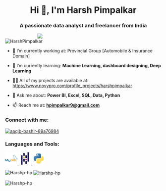 <h1 align="center">Hi 👋, I'm Harsh Pimpalkar</h1>
<h3 align="center">A passionate data analyst and freelancer from India</h3>
<img align="right" width="400" src="https://cdn.dribbble.com/users/1162077/screenshots/3848914/programmer.gif">

<p align="left"> <img src="https://komarev.com/ghpvc/?username=aaqibbashir&label=Profile%20views&color=0e75b6&style=flat" alt="HarshPimpalkar" /> </p>


- 🔭 I’m currently working at: Provincial Group [Automobile & Insurance Domain] 

- 🌱 I’m currently learning: **Machine Learning, dashboard designing, Deep Learning**

- 👨‍💻 All of my projects are available at: https://www.novypro.com/profile_projects/harshpimpalkar

- 💬 Ask me about:  **Power BI, Excel, SQL, Data, Python**

- 📫 Reach me at: **hpimpalkar9@gmail.com**

<h3 align="left">Connect with me:</h3>
<p align="left">
<a href="https://www.linkedin.com/in/harsh-pimpalkar/" target="blank"><img align="center" src="https://raw.githubusercontent.com/rahuldkjain/github-profile-readme-generator/master/src/images/icons/Social/linked-in-alt.svg" alt="aaqib-bashir-89a76984" height="30" width="40" /></a>
</p>

<h3 align="left">Languages and Tools:</h3>
<p align="left"> <a href="https://www.mysql.com/" target="_blank" rel="noreferrer"> <img src="https://raw.githubusercontent.com/devicons/devicon/master/icons/mysql/mysql-original-wordmark.svg" alt="mysql" width="40" height="40"/> </a> <a href="https://pandas.pydata.org/" target="_blank" rel="noreferrer"> <img src="https://raw.githubusercontent.com/devicons/devicon/2ae2a900d2f041da66e950e4d48052658d850630/icons/pandas/pandas-original.svg" alt="pandas" width="40" height="40"/> </a> <a href="https://www.python.org" target="_blank" rel="noreferrer"> <img src="https://raw.githubusercontent.com/devicons/devicon/master/icons/python/python-original.svg" alt="python" width="40" height="40"/> </a> </p>

<p><img align="left" src="https://github-readme-stats.vercel.app/api/top-langs?username=Harshp-hp&show_icons=true&locale=en&layout=compact" alt="Harshp-hp" /></p>

<p>&nbsp;<img align="center" src="https://github-readme-stats.vercel.app/api?username=Harshp-hp&show_icons=true&locale=en" alt="Harshp-hp" /></p>

<p><img align="center" src="https://github-readme-streak-stats.herokuapp.com/?user=Harshp-hp&" alt="Harshp-hp" /></p>
